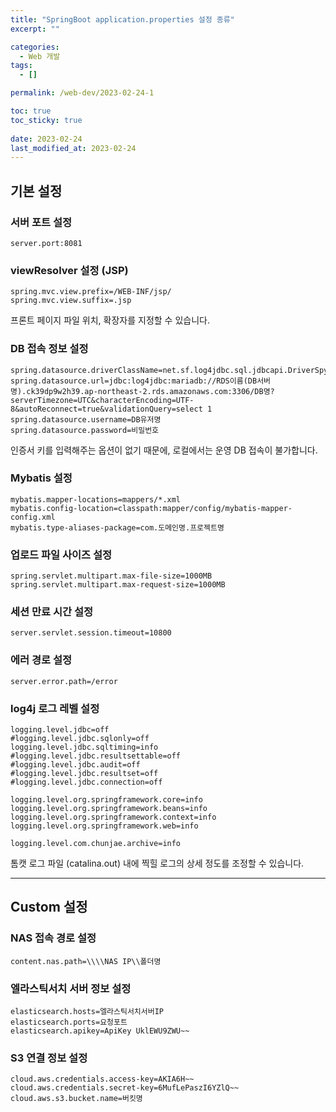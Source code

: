 ```yaml
---
title: "SpringBoot application.properties 설정 종류"
excerpt: ""

categories:
  - Web 개발
tags:
  - []

permalink: /web-dev/2023-02-24-1

toc: true
toc_sticky: true
 
date: 2023-02-24
last_modified_at: 2023-02-24
---
```


## 기본 설정

### 서버 포트 설정
```
server.port:8081
```

### viewResolver 설정 (JSP)
```
spring.mvc.view.prefix=/WEB-INF/jsp/
spring.mvc.view.suffix=.jsp
```
프론트 페이지 파일 위치, 확장자를 지정할 수 있습니다.

### DB 접속 정보 설정
```
spring.datasource.driverClassName=net.sf.log4jdbc.sql.jdbcapi.DriverSpy
spring.datasource.url=jdbc:log4jdbc:mariadb://RDS이름(DB서버명).ck39dp9w2h39.ap-northeast-2.rds.amazonaws.com:3306/DB명?serverTimezone=UTC&characterEncoding=UTF-8&autoReconnect=true&validationQuery=select 1
spring.datasource.username=DB유저명
spring.datasource.password=비밀번호
```
인증서 키를 입력해주는 옵션이 없기 때문에, 로컬에서는 운영 DB 접속이 불가합니다.

### Mybatis 설정
```
mybatis.mapper-locations=mappers/*.xml
mybatis.config-location=classpath:mapper/config/mybatis-mapper-config.xml
mybatis.type-aliases-package=com.도메인명.프로젝트명
```

### 업로드 파일 사이즈 설정
```
spring.servlet.multipart.max-file-size=1000MB
spring.servlet.multipart.max-request-size=1000MB
```

### 세션 만료 시간 설정
```
server.servlet.session.timeout=10800
```

### 에러 경로 설정
```
server.error.path=/error
```

### log4j 로그 레벨 설정
```
logging.level.jdbc=off
#logging.level.jdbc.sqlonly=off
logging.level.jdbc.sqltiming=info
#logging.level.jdbc.resultsettable=off
#logging.level.jdbc.audit=off
#logging.level.jdbc.resultset=off
#logging.level.jdbc.connection=off

logging.level.org.springframework.core=info
logging.level.org.springframework.beans=info
logging.level.org.springframework.context=info
logging.level.org.springframework.web=info

logging.level.com.chunjae.archive=info
```
톰캣 로그 파일 (catalina.out) 내에 찍힐 로그의 상세 정도를 조정할 수 있습니다.

---

## Custom 설정

### NAS 접속 경로 설정
```
content.nas.path=\\\\NAS IP\\폴더명
```

### 엘라스틱서치 서버 정보 설정
```
elasticsearch.hosts=엘라스틱서치서버IP
elasticsearch.ports=요청포트
elasticsearch.apikey=ApiKey UklEWU9ZWU~~
```

### S3 연결 정보 설정
```
cloud.aws.credentials.access-key=AKIA6H~~
cloud.aws.credentials.secret-key=6MufLePaszI6YZlQ~~
cloud.aws.s3.bucket.name=버킷명
```
